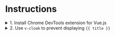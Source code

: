 # Instructions

<details><summary>1. Install Chrome DevTools extension for Vue.js</summary><p>

- Download from WebStore: [Vue.js devtools](https://chrome.google.com/webstore/detail/nhdogjmejiglipccpnnnanhbledajbpd)
- Be aware: It needs to be enabled when you are using minified production version of Vue.js

```js
Vue.config.devtools = true;
```
</p></details>

<details><summary>2. Use <code>v-cloak</code> to prevent displaying <code>{{ title }}</code></summary><p>

```html
<style>
    [v-cloak] { display: none }
</style>
<div id="app" v-cloak>
    <h1>{{ title }}</h1>
</div>
```
</p></details>